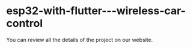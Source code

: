 # esp32-with-flutter---wireless-car-control

You can review all the details of the project on our website.
